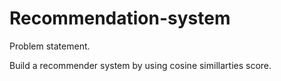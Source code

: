 # Recommendation-system
Problem statement.

Build a recommender system by using cosine simillarties score.
